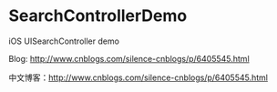 # SearchControllerDemo

iOS UISearchController demo

Blog: http://www.cnblogs.com/silence-cnblogs/p/6405545.html

中文博客：http://www.cnblogs.com/silence-cnblogs/p/6405545.html
